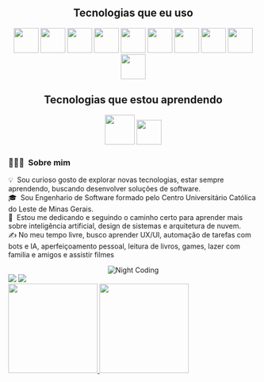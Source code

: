<div align=center>

 <h2>Tecnologias que eu uso</h2>
 
 <div align="center">
  <img height="50px" width="50px" src="https://cdn.jsdelivr.net/gh/devicons/devicon/icons/html5/html5-original-wordmark.svg" />
   <img height="50px" width="50px" src="https://cdn.jsdelivr.net/gh/devicons/devicon/icons/php/php-original.svg"/>
   <img height="50px" width="50px" src="https://cdn.jsdelivr.net/gh/devicons/devicon/icons/laravel/laravel-plain-wordmark.svg" />
   <img height="50px" width="50px" src="https://cdn.jsdelivr.net/gh/devicons/devicon/icons/mysql/mysql-plain-wordmark.svg" />
   <img height="50px" width="50px" src="https://cdn.jsdelivr.net/gh/devicons/devicon/icons/javascript/javascript-original.svg" />
   <img height="50px" width="50px" src="https://cdn.jsdelivr.net/gh/devicons/devicon/icons/react/react-original-wordmark.svg" />
   <img height="50px" width="50px" src="https://cdn.jsdelivr.net/gh/devicons/devicon/icons/typescript/typescript-original.svg" />       
   <img height="50px" width="50px" src="https://cdn.jsdelivr.net/gh/devicons/devicon/icons/css3/css3-original-wordmark.svg" />
  <img height="50px" width="50px" src="https://cdn.jsdelivr.net/gh/devicons/devicon/icons/nodejs/nodejs-original-wordmark.svg" />
  <img height="50px" width="50px" src="https://cdn.jsdelivr.net/gh/devicons/devicon/icons/docker/docker-original-wordmark.svg" />
 </div>
 
 <h2>Tecnologias que estou aprendendo</h2>
 
 <div align="center">
    <img height="60px" width="60px" src="https://cdn.jsdelivr.net/gh/devicons/devicon/icons/amazonwebservices/amazonwebservices-original-wordmark.svg" />
    <img height="50px" width="50px" src="https://cdn.jsdelivr.net/gh/devicons/devicon/icons/kubernetes/kubernetes-plain-wordmark.svg" />
 </div>
 
</div>   
          
 ### 👨🏻‍💻 &nbsp;Sobre mim
💡 &nbsp;Sou curioso gosto de explorar novas tecnologias, estar sempre aprendendo, buscando desenvolver soluções de software.\
🎓 &nbsp;Sou Engenhario de Software formado pelo Centro Universitário Católica do Leste de Minas Gerais.\
🌱 &nbsp;Estou me dedicando e seguindo o caminho certo para aprender mais sobre inteligência artificial, design de sistemas e arquitetura de nuvem.\
✍️ No meu tempo livre, busco aprender UX/UI, automação de tarefas com bots e IA, aperfeiçoamento pessoal, leitura de livros, games, lazer com familia e amigos e assistir filmes

<div align=center>
   <img alt="Night Coding" src="https://i.imgur.com/tbgWQm3.gif"/> 
 </div>

 <div>
  <a href="https://www.linkedin.com/in/roger-augusto/" target="_blank"><img src="https://img.shields.io/badge/-LinkedIn-%230077B5?style=for-the-badge&logo=linkedin&logoColor=white" target="_blank"></a>
 <a href = "mailto:rogeraugustosoares@gmail.com"><img src="https://img.shields.io/badge/Gmail-D14836?style=for-the-badge&logo=gmail&logoColor=white" target="_blank">   </a>
</div>

<div>
<a href="https://github.com/seu-usuário-aqui">
<img height="180em" src="https://github-readme-stats.vercel.app/api/top-langs/?username=rgr14&layout=compact&langs_count=7&theme=dracula"/>
<img height="180em" src="https://github-readme-stats.vercel.app/api?username=rgr14&show_icons=true&theme=dracula&include_all_commits=true&count_private=true"/>
</div>
